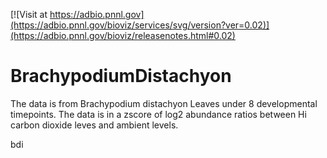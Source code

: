<!------------------------------------------------------------------------------>
<!--NOTES: all the comments are auto-generated. please refer to the tutorial for readme editing at https://adbio.pnnl.gov/tutorial.xxxx-->
<!--adbio-version-->
[![Visit at https://adbio.pnnl.gov](https://adbio.pnnl.gov/bioviz/services/svg/version?ver=0.02)](https://adbio.pnnl.gov/bioviz/releasenotes.html#0.02)
<!--adbio-title-->
# BrachypodiumDistachyon
<!--adbio-description-->
The data is from Brachypodium distachyon Leaves under 8 developmental timepoints.  The data is in a zscore of log2 abundance ratios between Hi carbon dioxide leves and ambient levels.
<!--adbio-organism-->
bdi
<!--adbio-funding-->
<!--adbio-publication-->
<!------------------------------------------------------------------------------>
<!--you can add any other information here-->
